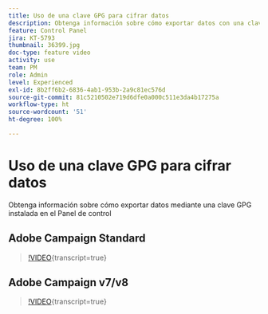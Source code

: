 ```yaml
---
title: Uso de una clave GPG para cifrar datos
description: Obtenga información sobre cómo exportar datos con una clave GPG instalada en el Panel de control.
feature: Control Panel
jira: KT-5793
thumbnail: 36399.jpg
doc-type: feature video
activity: use
team: PM
role: Admin
level: Experienced
exl-id: 8b2ff6b2-6836-4ab1-953b-2a9c81ec576d
source-git-commit: 81c5210502e719d6dfe0a000c511e3da4b17275a
workflow-type: ht
source-wordcount: '51'
ht-degree: 100%

---
```


# Uso de una clave GPG para cifrar datos

Obtenga información sobre cómo exportar datos mediante una clave GPG instalada en el Panel de control

## Adobe Campaign Standard

>[!VIDEO](https://video.tv.adobe.com/v/36380?learn=on){transcript=true}

## Adobe Campaign v7/v8

>[!VIDEO](https://video.tv.adobe.com/v/36399?learn=on){transcript=true}
